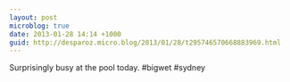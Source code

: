 ```yaml
---
layout: post
microblog: true
date: 2013-01-28 14:14 +1000
guid: http://desparoz.micro.blog/2013/01/28/t295746570668883969.html
---
```

Surprisingly busy at the pool today. #bigwet #sydney
